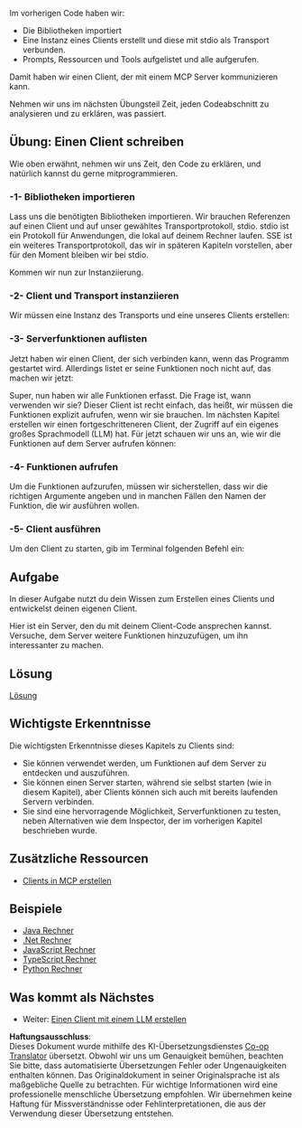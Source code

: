 <!--
CO_OP_TRANSLATOR_METADATA:
{
  "original_hash": "a0acf3093691b1cfcc008a8c6648ea26",
  "translation_date": "2025-06-13T06:36:40+00:00",
  "source_file": "03-GettingStarted/02-client/README.md",
  "language_code": "de"
}
-->
Im vorherigen Code haben wir:

- Die Bibliotheken importiert
- Eine Instanz eines Clients erstellt und diese mit stdio als Transport verbunden.
- Prompts, Ressourcen und Tools aufgelistet und alle aufgerufen.

Damit haben wir einen Client, der mit einem MCP Server kommunizieren kann.

Nehmen wir uns im nächsten Übungsteil Zeit, jeden Codeabschnitt zu analysieren und zu erklären, was passiert.

## Übung: Einen Client schreiben

Wie oben erwähnt, nehmen wir uns Zeit, den Code zu erklären, und natürlich kannst du gerne mitprogrammieren.

### -1- Bibliotheken importieren

Lass uns die benötigten Bibliotheken importieren. Wir brauchen Referenzen auf einen Client und auf unser gewähltes Transportprotokoll, stdio. stdio ist ein Protokoll für Anwendungen, die lokal auf deinem Rechner laufen. SSE ist ein weiteres Transportprotokoll, das wir in späteren Kapiteln vorstellen, aber für den Moment bleiben wir bei stdio.

Kommen wir nun zur Instanziierung.

### -2- Client und Transport instanziieren

Wir müssen eine Instanz des Transports und eine unseres Clients erstellen:

### -3- Serverfunktionen auflisten

Jetzt haben wir einen Client, der sich verbinden kann, wenn das Programm gestartet wird. Allerdings listet er seine Funktionen noch nicht auf, das machen wir jetzt:

Super, nun haben wir alle Funktionen erfasst. Die Frage ist, wann verwenden wir sie? Dieser Client ist recht einfach, das heißt, wir müssen die Funktionen explizit aufrufen, wenn wir sie brauchen. Im nächsten Kapitel erstellen wir einen fortgeschritteneren Client, der Zugriff auf ein eigenes großes Sprachmodell (LLM) hat. Für jetzt schauen wir uns an, wie wir die Funktionen auf dem Server aufrufen können:

### -4- Funktionen aufrufen

Um die Funktionen aufzurufen, müssen wir sicherstellen, dass wir die richtigen Argumente angeben und in manchen Fällen den Namen der Funktion, die wir ausführen wollen.

### -5- Client ausführen

Um den Client zu starten, gib im Terminal folgenden Befehl ein:

## Aufgabe

In dieser Aufgabe nutzt du dein Wissen zum Erstellen eines Clients und entwickelst deinen eigenen Client.

Hier ist ein Server, den du mit deinem Client-Code ansprechen kannst. Versuche, dem Server weitere Funktionen hinzuzufügen, um ihn interessanter zu machen.

## Lösung

[Lösung](./solution/README.md)

## Wichtigste Erkenntnisse

Die wichtigsten Erkenntnisse dieses Kapitels zu Clients sind:

- Sie können verwendet werden, um Funktionen auf dem Server zu entdecken und auszuführen.
- Sie können einen Server starten, während sie selbst starten (wie in diesem Kapitel), aber Clients können sich auch mit bereits laufenden Servern verbinden.
- Sie sind eine hervorragende Möglichkeit, Serverfunktionen zu testen, neben Alternativen wie dem Inspector, der im vorherigen Kapitel beschrieben wurde.

## Zusätzliche Ressourcen

- [Clients in MCP erstellen](https://modelcontextprotocol.io/quickstart/client)

## Beispiele

- [Java Rechner](../samples/java/calculator/README.md)
- [.Net Rechner](../../../../03-GettingStarted/samples/csharp)
- [JavaScript Rechner](../samples/javascript/README.md)
- [TypeScript Rechner](../samples/typescript/README.md)
- [Python Rechner](../../../../03-GettingStarted/samples/python)

## Was kommt als Nächstes

- Weiter: [Einen Client mit einem LLM erstellen](/03-GettingStarted/03-llm-client/README.md)

**Haftungsausschluss**:  
Dieses Dokument wurde mithilfe des KI-Übersetzungsdienstes [Co-op Translator](https://github.com/Azure/co-op-translator) übersetzt. Obwohl wir uns um Genauigkeit bemühen, beachten Sie bitte, dass automatisierte Übersetzungen Fehler oder Ungenauigkeiten enthalten können. Das Originaldokument in seiner Originalsprache ist als maßgebliche Quelle zu betrachten. Für wichtige Informationen wird eine professionelle menschliche Übersetzung empfohlen. Wir übernehmen keine Haftung für Missverständnisse oder Fehlinterpretationen, die aus der Verwendung dieser Übersetzung entstehen.